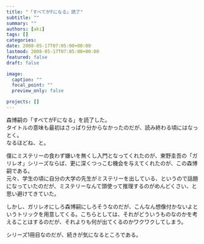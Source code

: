 ```yaml
---
title: "「すべてがFになる」読了"
subtitle: ""
summary: ""
authors: [aki]
tags: []
categories: 
date: 2008-05-17T07:05:00+00:00
lastmod: 2008-05-17T07:05:00+00:00
featured: false
draft: false

image:
  caption: ""
  focal_point: ""
  preview_only: false

projects: []
---
```

森博嗣の「すべてがFになる」を読了した。  
タイトルの意味も最初はさっぱり分からなかったのだが、読み終わる頃にはなっとく。  
なるほどね、と。  
  
僕にミステリーの食わず嫌いを無くし入門となってくれたのが、東野圭吾の「ガリレオ」シリーズならば、更に深くつっこむ機会を与えてくれたのが、この森博嗣である。  
元々、学生の頃に自分の大学の先生がミステリーを出している、というので話題になっていたのだが、ミステリーなんて頭使って推理するのがめんどくさい、と思い避けてきていた。  
  
しかし、ガリレオにしろ森博嗣にしろそうなのだが、こんなん想像付かないよというトリックを用意してくる。こちらとしては、それがどういうものなのかを考えることはするのだが、それよりも何が出てくるのかワクワクしてしまう。  
  
シリーズ1冊目なのだが、続きが気になるところである。


